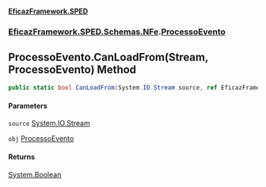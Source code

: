 #### [EficazFramework.SPED](EficazFrameworkSPED.md 'EficazFramework SPED')
### [EficazFramework.SPED.Schemas.NFe](EficazFramework.SPED.Schemas.NFe.md 'EficazFramework.SPED.Schemas.NFe').[ProcessoEvento](EficazFramework.SPED.Schemas.NFe/ProcessoEvento.md 'EficazFramework.SPED.Schemas.NFe.ProcessoEvento')

## ProcessoEvento.CanLoadFrom(Stream, ProcessoEvento) Method

```csharp
public static bool CanLoadFrom(System.IO.Stream source, ref EficazFramework.SPED.Schemas.NFe.ProcessoEvento obj);
```
#### Parameters

<a name='EficazFramework.SPED.Schemas.NFe.ProcessoEvento.CanLoadFrom(System.IO.Stream,EficazFramework.SPED.Schemas.NFe.ProcessoEvento).source'></a>

`source` [System.IO.Stream](https://docs.microsoft.com/en-us/dotnet/api/System.IO.Stream 'System.IO.Stream')

<a name='EficazFramework.SPED.Schemas.NFe.ProcessoEvento.CanLoadFrom(System.IO.Stream,EficazFramework.SPED.Schemas.NFe.ProcessoEvento).obj'></a>

`obj` [ProcessoEvento](EficazFramework.SPED.Schemas.NFe/ProcessoEvento.md 'EficazFramework.SPED.Schemas.NFe.ProcessoEvento')

#### Returns
[System.Boolean](https://docs.microsoft.com/en-us/dotnet/api/System.Boolean 'System.Boolean')